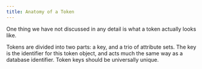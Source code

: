 ```yaml
---
title: Anatomy of a Token
---
```


One thing we have not discussed in any detail is what a token actually looks like.

Tokens are divided into two parts: a key, and a trio of attribute sets. The key is the identifier for this token object, and acts much the same way as a database identifier. Token keys should be universally unique.
